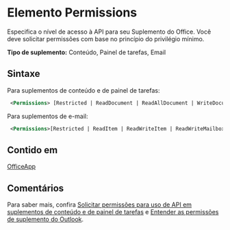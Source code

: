 # <a name="permissions-element"></a>Elemento Permissions

Especifica o nível de acesso à API para seu Suplemento do Office. Você deve solicitar permissões com base no princípio do privilégio mínimo.

**Tipo de suplemento:** Conteúdo, Painel de tarefas, Email

## <a name="syntax"></a>Sintaxe

Para suplementos de conteúdo e de painel de tarefas:

```XML
 <Permissions> [Restricted | ReadDocument | ReadAllDocument | WriteDocument | ReadWriteDocument]</Permissions>
```

Para suplementos de e-mail:

```XML
 <Permissions>[Restricted | ReadItem | ReadWriteItem | ReadWriteMailbox]</Permissions>
```

## <a name="contained-in"></a>Contido em

[OfficeApp](officeapp.md)

## <a name="remarks"></a>Comentários

Para saber mais, confira [Solicitar permissões para uso de API em suplementos de conteúdo e de painel de tarefas](https://docs.microsoft.com/office/dev/add-ins/develop/requesting-permissions-for-api-use-in-content-and-task-pane-add-ins) e [Entender as permissões de suplemento do Outlook](https://docs.microsoft.com/outlook/add-ins/understanding-outlook-add-in-permissions).
